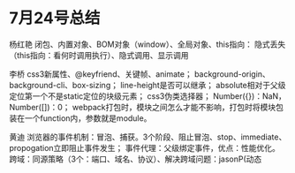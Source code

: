 ﻿
# 7月24号总结

杨红艳
闭包、内置对象、BOM对象（window）、全局对象、this指向：
隐式丢失（this指向：看何时调用执行）、隐式调用、显示调用

李桥
css3新属性、@keyfriend、关键帧、animate；
background-origin、background-cli、box-sizing；
line-height是否可以继承；
absolute相对于父级定位第一个不是static定位的块级元素；
css3伪类选择器；
Number({})：NaN，Number([])：0；
webpack打包时，模块之间怎么才能不影响，打包时将模块包装在一个function内，参数就是module。

黄迪
浏览器的事件机制：冒泡、捕获。3个阶段、阻止冒泡、stop、immediate、propogation立即阻止事件发生；
事件代理：父级绑定事件，优点：性能优化。
跨域：同源策略（3个：端口、域名、协议）、解决跨域问题：jasonP(动态<script>，限制：get请求)、cors(access-control-allow-oringin)、domain(二级域名) 
存储：sessionStorage(5M)、localStorage(5M)、cookie(4k)、indexedDB、不同标签的共享问题、跨域请求伪造